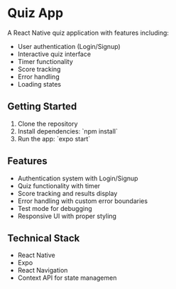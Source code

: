 # Quiz App

A React Native quiz application with features including:
- User authentication (Login/Signup)
- Interactive quiz interface
- Timer functionality
- Score tracking
- Error handling
- Loading states

## Getting Started

1. Clone the repository
2. Install dependencies: \`npm install\`
3. Run the app: \`expo start\`

## Features

- Authentication system with Login/Signup
- Quiz functionality with timer
- Score tracking and results display
- Error handling with custom error boundaries
- Test mode for debugging
- Responsive UI with proper styling

## Technical Stack

- React Native
- Expo
- React Navigation
- Context API for state managemen